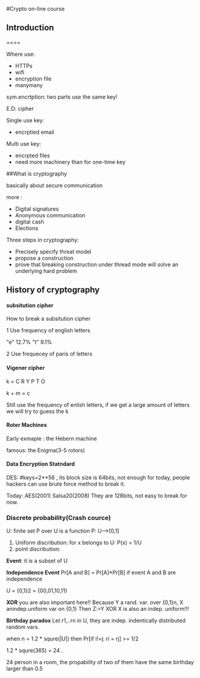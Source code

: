 #Crypto on-line course

## Introduction
====

Where use:

* HTTPs
* wifi
* encryption file
* manymany

sym.encrtption:
two parts use the same key!

E.D: cipher 

Single use key:

* encrptied email

Multi use key:

* encrpted files
* need more machinery than for one-time key


##What is cryptography

basically about secure communication

more :

* Digital signatures
* Anonymous communication
* digital cash
* Elections

Three steps in cryptography:

* Precisely specify threat model
* propose a construction
* prove that breaking construction under thread mode will solve an underlying hard problem


## History of cryptography

#### subsitution cipher

How to break a subsitution cipher

1 Use frequency of english letters

"e" 12.7%
"t" 9.1%

2 Use frequecey of paris of letters 

#### Vigener cipher

k = C R Y P T O

k + m = c

Still use the frequency of enlish letters, if we get a large amount of letters we will try to guess the k

#### Roter Machines

Early exmaple : the Hebern machine

famous: the Enigma(3-5 rotors)

#### Data Encryption Statndard

DES: #keys=2**56 , its block size is 64bits, not enough for today, people hackers can use brute force method to break it.

Today: AES(2001) Salsa20(2008)
They are 128bits, not easy to break for now.

### Discrete probability(Crash cource)

U: finite set
P over U is a function P: U-->[0,1]


1. Uniform discribution: for x belongs to U: P(x) = 1/U
2. point discribution:

**Event**: it is a subset of U

**Independence Event** Pr[A and B] = Pr[A]*Pr[B] if event A and B are independence

U = {0,1}2 = {00,01,10,11} 

**XOR** you are also important here!!
Because Y a rand. var. over {0,1}n, X anindep.uniform var on {0,1}
Then Z:=Y XOR X is also an indep. uniform!!!


**Birthday paradox** Let r1,..rn in U, they are indep. indentically distributed random vars.

when n = 1.2 * squre(|U|) then Pr[if i!=j: ri = rj] >= 1/2

1.2 * squre(365) = 24 .

24 person in a room, the propability of two of them have the same birthday larger than 0.5



